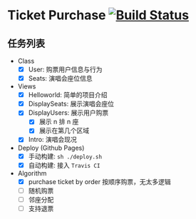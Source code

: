 <!--
 * @Author: codytang
 * @Date: 2020-07-10 22:06:46
 * @LastEditTime: 2020-07-11 12:36:33
 * @LastEditors: codytang
 * @Description: README
-->

# Ticket Purchase [![Build Status](https://travis-ci.org/cody1991/ticket-purchase.svg?branch=master)](https://travis-ci.org/cody1991/ticket-purchase)

## 任务列表

- Class
  - [x] User: 购票用户信息与行为
  - [x] Seats: 演唱会座位信息
- Views
  - [x] Helloworld: 简单的项目介绍
  - [x] DisplaySeats: 展示演唱会座位
  - [x] DisplayUsers: 展示用户购票
    - [x] 展示 n 排 n 座
    - [x] 展示在第几个区域
  - [x] Intro: 演唱会现况
- Deploy (Github Pages)
  - [x] 手动构建: `sh ./deploy.sh`
  - [x] 自动构建: 接入 `Travis CI`
- Algorithm
  - [x] purchase ticket by order 按顺序购票，无太多逻辑
  - [ ] 随机购票
  - [ ] 邻座分配
  - [ ] 支持退票
